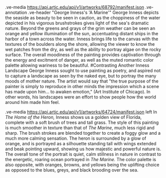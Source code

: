 .ve-media https://api.artic.edu/api/v1/artworks/68792/manifest.json .ve-annotation
.ve-header "George Inness's 'A Marine'"
George Inness depicts the seaside as beauty to be seen in caution, as the choppiness of the water depicted in his vigorous brushstrokes gives light of the sea's dramatic nature. Beyond the greens and grays of the grim weather can be seen an orange and yellow illumination of the sun, accentuating distant ships in the harbor of a town across the water. Inness brings life to the canvas with the textures of the boulders along the shore, allowing the viewer to know the wet patches from the dry, as well as the ability to portray algae on the rocky surface. The overall moodiness of the painting provides captivation through the energy and excitment of danger, as well as the muted romantic color palette allowing wariness to be beautiful. 
#Contrasting Another Inness Landscape
George Inness sought to use painting as poetry, and aspired not to capture a landscape as seen by the naked eye, but to portray the many moods of mother nature. The artist would say that "the true purpose of the painter is simply to reproduce in other minds the impression which a scene has made upon him... to awaken emotion," (Art Institute of Chicago). In other words, his landscapes were an effort to show people how the world around him made him feel. 

.ve-media https://api.artic.edu/api/v1/artworks/64724/manifest.json left 
In *The Home of the Heron,* Inness shows us a golden view of Florida, complete with a soft brush of trees and tall grass. The style of this painting is much smoother in texture than that of *The Marine*, much less rigid and sharp. The brush strokes are blended together to create a foggy glow and a much more calming sensation. The heron is surrounded by a glow of orange, and is portrayed as a silhouette standing tall with wings extended and beak pointing upward, showing us how majestic and powerful nature is. The overall tone of the portrait is quiet, calm stillness in nature in contrast to the energetic, roaring ocean portrayed in *The Marine.* The color palette is also opposite, with oranges, browns, and yellows being the uplifting choice as opposed to the blues, greys, and black brooding over the sea.
